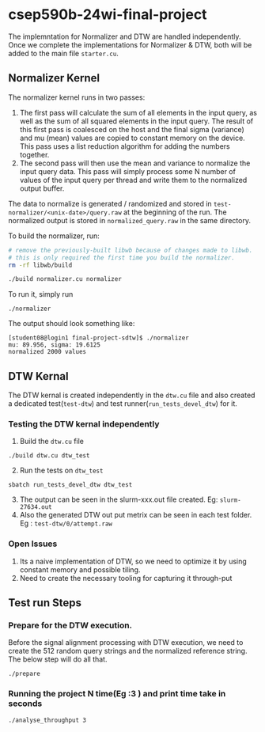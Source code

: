 # csep590b-24wi-final-project

The implemntation for Normalizer and DTW are handled independently.  
Once we complete the implementations for Normalizer & DTW, both will be added to the main file `starter.cu`.

## Normalizer Kernel
The normalizer kernel runs in two passes:

1. The first pass will calculate the sum of all elements in the input query, as well as the sum of all squared elements in the input query. 
  The result of this first pass is coalesced on the host and the final sigma (variance) and mu (mean) values are copied to constant memory
  on the device. This pass uses a list reduction algorithm for adding the numbers together.
2. The second pass will then use the mean and variance to normalize the input query data. This pass will simply process some N number of
  values of the input query per thread and write them to the normalized output buffer.

The data to normalize is generated / randomized and stored in `test-normalizer/<unix-date>/query.raw` at the beginning of the run. 
The normalized output is stored in `normalized_query.raw` in the same directory.

To build the normalizer, run: 
```sh
# remove the previously-built libwb because of changes made to libwb. 
# this is only required the first time you build the normalizer.
rm -rf libwb/build 

./build normalizer.cu normalizer
```
To run it, simply run
```
./normalizer
```
The output should look something like:

```
[student08@login1 final-project-sdtw]$ ./normalizer
mu: 89.956, sigma: 19.6125
normalized 2000 values
```


## DTW Kernal
The DTW kernal is created independently in the `dtw.cu` file and also created a dedicated test(`test-dtw`) and test runner(`run_tests_devel_dtw`) for it.
### Testing the DTW kernal independently
1. Build the `dtw.cu` file
```
./build dtw.cu dtw_test
```
2. Run the tests on `dtw_test`
```
sbatch run_tests_devel_dtw dtw_test
```
3. The output can be seen in the slurm-xxx.out file created. Eg: `slurm-27634.out`
4. Also the generated DTW out put metrix can be seen in each test folder. Eg : `test-dtw/0/attempt.raw ` 

### Open Issues
1. Its a naive implementation of DTW, so we need to optimize it by using constant memory and possible tiling. 
2. Need to create the necessary tooling for capturing it through-put



## Test run Steps

### Prepare for the DTW execution. 
Before the signal alignment processing with DTW execution, we need to create the 512 random query strings and the normalized reference string. The below step will do all that.
```
./prepare
```
### Running the project N time(Eg :3 ) and print time take in seconds

```
./analyse_throughput 3
```
